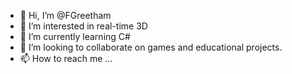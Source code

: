 - 👋 Hi, I’m @FGreetham
- 👀 I’m interested in real-time 3D
- 🌱 I’m currently learning C#
- 💞️ I’m looking to collaborate on games and educational projects.
- 📫 How to reach me ...

<!---
FGreetham/FGreetham is a ✨ special ✨ repository because its `README.md` (this file) appears on your GitHub profile.
You can click the Preview link to take a look at your changes.
--->
